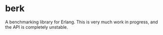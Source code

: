 berk
====

A benchmarking library for Erlang. This is very much work in progress, and
the API is completely unstable.